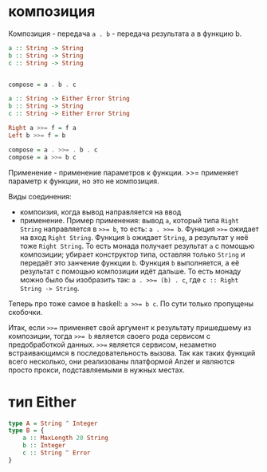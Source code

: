 # композиция

Композиция - передача `a . b` - передача результата a в функцию b.

```haskell
a :: String -> String
b :: String -> String
c :: String -> String


compose = a . b . c
```

```haskell
a :: String -> Either Error String
b :: String -> String
c :: String -> Either Error String

Right a >>= f = f a
Left b >>= f = b

compose = a . >>= . b . c
compose = a >>= b c
```

Применение - применение параметров к функции. >>= применяет параметр к функции, но это не композиция.

Виды соединения:
- компоизия, когда вывод направляется на ввод
- применение. Пример применения: вывод `a`, который типа `Right String` направляется в `>>= b`, то есть: `a . >>= b`. Функция `>>=` ожидает на вход `Right String`. Функция `b` ожидает `String`, а результат у неё тоже `Right String`. То есть монада получает результат `a` с помощью композиции; убирает конструктор типа, оставляя только `String` и передаёт это занчение функции `b`. Функция `b` выполняется, а её результат с помощью композиции идёт дальше. То есть монаду можно было бы изобразить так: `a . >>= (b) . c`, где `c :: Right String -> String`.

Теперь про тоже самое в haskell: `a >>= b c`. По сути только пропущены скобочки.

Итак, если `>>=` применяет свой аргумент к результату пришедшему из композиции, тогда `>>= b` является своего рода сервисом с предобработкой данных. `>>=` является сервисом, незаметно встраивающимся в последовательность вызова. Так как таких функций всего несколько, они реализованы  платформой Anzer и являются просто прокси, подставляемыми в нужных местах.

# тип Either

```haskell
type A = String ^ Integer
type B = {
    a :: MaxLength 20 String
    b :: Integer
    c :: String ^ Error
}
```